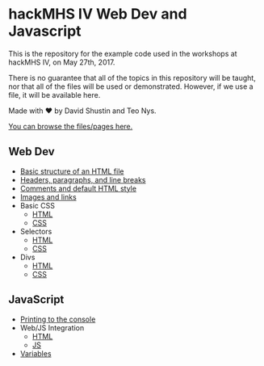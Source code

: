 # hackMHS IV Web Dev and Javascript

This is the repository for the example code used in the workshops at hackMHS IV, on May 27th, 2017.

There is no guarantee that all of the topics in this repository will be taught, nor that all of the files will be used or demonstrated.  However, if we use a file, it will be available here.

Made with :heart: by David Shustin and Teo Nys.

[You can browse the files/pages here.](https://preview.c9users.io/jsgiant/hackmhs-iv-workshops/)

## Web Dev
* [Basic structure of an HTML file](html-css/template.html)
* [Headers, paragraphs, and line breaks](html-css/headers-paragraphs-breaks.html)
* [Comments and default HTML style](html-css/comments-html-style.html)
* [Images and links](html-css/links-images.html)
* Basic CSS
  * [HTML](html-css/basic-css.html)
  * [CSS](html-css/basic-css.html)
* Selectors
  * [HTML](html-css/selectors.html)
  * [CSS](html-css/selectors.css)
* Divs
  * [HTML](html-css/divs.html)
  * [CSS](html-css/divs.css)

## JavaScript
  * [Printing to the console](js/printing.js)
  * Web/JS Integration
    * [HTML](js/web-js.html)
    * [JS](js/web-js.js)
  * [Variables](js/variables.js)
